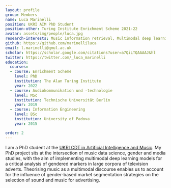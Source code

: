 ```yaml
---
layout: profile
group: Members
name: Luca Marinelli
position: UKRI AIM PhD Student
position-other: Turing Institute Enrichment Scheme 2021-22
avatar: assets/img/people/luca.jpg
research-interests: Music information retrieval, Multimodal deep learning, Gender and media studies, Music cognition
github: https://github.com/marinelliluca
email: l.marinelli@qmul.ac.uk
scholar: https://scholar.google.com/citations?user=a7QiLTQAAAAJ&hl
twitter: https://twitter.com/_luca_marinelli
education:
  courses:
  - course: Enrichment Scheme
    level: PhD
    institution: The Alan Turing Institute
    year: 2022
  - course: Audiokommunikation und -technologie
    level: MSc
    institution: Technische Universität Berlin
    year: 2019
  - course: Information Engineering
    level: BSc
    institution: University of Padova
    year: 2015

order: 2
---
```

I am a PhD student at the [UKRI CDT in Artificial Intelligence and Music](https://www.aim.qmul.ac.uk). My PhD project sits at the intersection of music data science, gender and media studies, with the aim of implementing multimodal deep learning models for a critical analysis of gendered markers in large corpora of television adverts. Theorising music as a multimodal discourse enables us to account for the influence of gender-based market segmentation strategies on the selection of sound and music for advertising.
